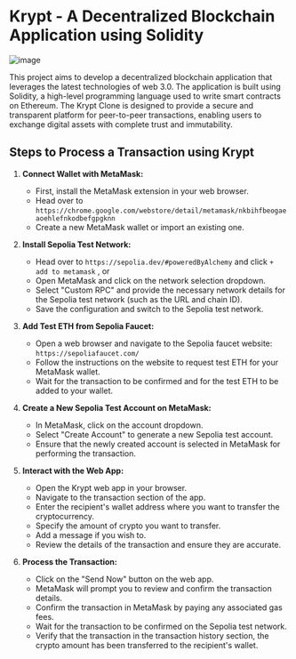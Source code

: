 # Krypt - A Decentralized Blockchain Application using Solidity

![image](https://user-images.githubusercontent.com/78965341/222924375-d349ac24-e94f-4975-9c71-3abb447cd092.png)


This project aims to develop a decentralized blockchain application that leverages the latest technologies of web 3.0. The application is built using Solidity, a high-level programming language used to write smart contracts on Ethereum. The Krypt Clone is designed to provide a secure and transparent platform for peer-to-peer transactions, enabling users to exchange digital assets with complete trust and immutability.

## Steps to Process a Transaction using Krypt

1. **Connect Wallet with MetaMask:**
   - First, install the MetaMask extension in your web browser.
   - Head over to `https://chrome.google.com/webstore/detail/metamask/nkbihfbeogaeaoehlefnkodbefgpgknn`
   - Create a new MetaMask wallet or import an existing one.

2. **Install Sepolia Test Network:**
   - Head over to `https://sepolia.dev/#poweredByAlchemy` and click `+ add to metamask` , or
   - Open MetaMask and click on the network selection dropdown.
   - Select "Custom RPC" and provide the necessary network details for the Sepolia test network (such as the URL and chain ID).
   - Save the configuration and switch to the Sepolia test network.

3. **Add Test ETH from Sepolia Faucet:**
   - Open a web browser and navigate to the Sepolia faucet website: `https://sepoliafaucet.com/`
   - Follow the instructions on the website to request test ETH for your MetaMask wallet.
   - Wait for the transaction to be confirmed and for the test ETH to be added to your wallet.

4. **Create a New Sepolia Test Account on MetaMask:**
   - In MetaMask, click on the account dropdown.
   - Select "Create Account" to generate a new Sepolia test account.
   - Ensure that the newly created account is selected in MetaMask for performing the transaction.

5. **Interact with the Web App:**
   - Open the Krypt web app in your browser.
   - Navigate to the transaction section of the app.
   - Enter the recipient's wallet address where you want to transfer the cryptocurrency.
   - Specify the amount of crypto you want to transfer.
   - Add a message if you wish to.
   - Review the details of the transaction and ensure they are accurate.

6. **Process the Transaction:**
   - Click on the "Send Now" button on the web app.
   - MetaMask will prompt you to review and confirm the transaction details.
   - Confirm the transaction in MetaMask by paying any associated gas fees.
   - Wait for the transaction to be confirmed on the Sepolia test network.
   - Verify that the transaction in the transaction history section, the crypto amount has been transferred to the recipient's wallet.

